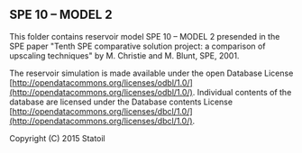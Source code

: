 ## SPE 10 – MODEL 2

This folder contains reservoir model SPE 10 – MODEL 2 presended in the SPE paper "Tenth SPE comparative solution project: a comparison of upscaling techniques"
by M. Christie and M. Blunt, SPE, 2001.

The reservoir simulation is made available under the open Database License [http://opendatacommons.org/licenses/odbl/1.0/](http://opendatacommons.org/licenses/odbl/1.0/).
Individual contents of the database are licensed under the Database contents License [http://opendatacommons.org/licenses/dbcl/1.0/](http://opendatacommons.org/licenses/dbcl/1.0/).

Copyright (C) 2015 Statoil
